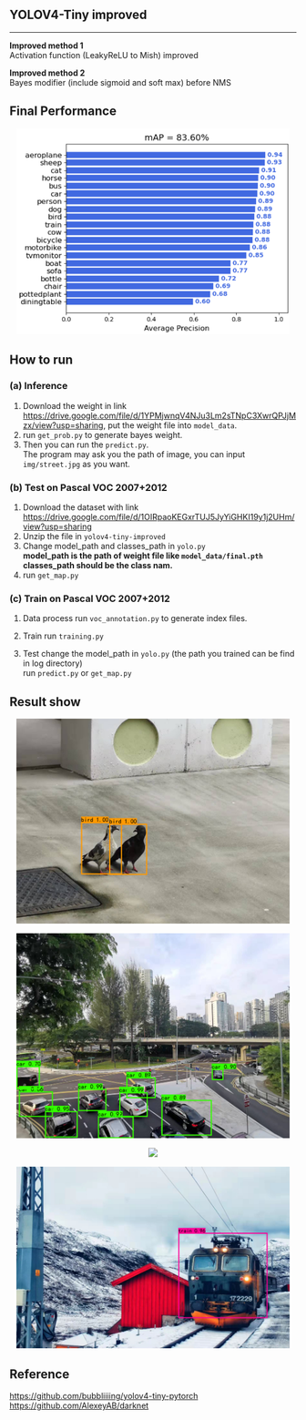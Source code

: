 ## YOLOV4-Tiny improved
---
**Improved method 1**   
Activation function (LeakyReLU to Mish) improved

**Improved method 2**   
Bayes modifier (include sigmoid and soft max) before NMS


## Final Performance
<p align="center"><img src="yolov4-tiny-improved/show/performance.png" width="480"\></p>

## How to run
### (a) Inference
1. Download the weight in link https://drive.google.com/file/d/1YPMjwnqV4NJu3Lm2sTNpC3XwrQPJjMzx/view?usp=sharing, put the weight file into `model_data`.  
2. run `get_prob.py` to generate bayes weight.  
3. Then you can run the `predict.py`.  
The program may ask you the path of image, you can input `img/street.jpg` as you want.  
### (b) Test on Pascal VOC 2007+2012
1. Download the dataset with link https://drive.google.com/file/d/1OIRpaoKEGxrTUJ5JyYiGHKI19y1j2UHm/view?usp=sharing
2. Unzip the file in `yolov4-tiny-improved`
3. Change model_path and classes_path in `yolo.py`  
**model_path is the path of weight file like `model_data/final.pth` classes_path should be the class nam.**  
5. run `get_map.py`
### (c) Train on Pascal VOC 2007+2012
1. Data process
run `voc_annotation.py` to generate index files.

2. Train
run `training.py`

3. Test
change the model_path in `yolo.py`  (the path you trained can be find in log directory)  
run `predict.py` or `get_map.py` 

## Result show
<p align="center"><img src="yolov4-tiny-improved/show/bird.png" width="480"\></p>
<p align="center"><img src="yolov4-tiny-improved/show/car.png" width="480"\></p>
<p align="center"><img src="yolov4-tiny-improved/show/school.png" width="480"\></p>
<p align="center"><img src="yolov4-tiny-improved/show/train.png" width="480"\></p>

## Reference
https://github.com/bubbliiiing/yolov4-tiny-pytorch  
https://github.com/AlexeyAB/darknet
